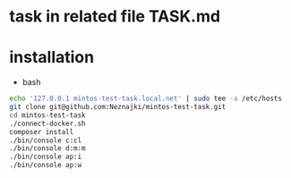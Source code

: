 # task in related file TASK.md


# installation
* bash
```bash
echo '127.0.0.1 mintos-test-task.local.net' | sudo tee -a /etc/hosts
git clone git@github.com:Neznajki/mintos-test-task.git
cd mintos-test-task
./connect-docker.sh
composer install
./bin/console c:cl
./bin/console d:m:m
./bin/console ap:i
./bin/console ap:w
```

